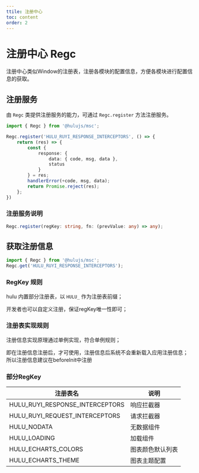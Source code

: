```yaml
---
ttile: 注册中心
toc: content
order: 2
---
```


# 注册中心 Regc

注册中心类似Window的注册表，注册各模块的配置信息，方便各模块进行配置信息的获取。

## 注册服务

由 `Regc` 类提供注册服务的能力，可通过 `Regc.register` 方法注册服务。

```ts
import { Regc } from '@hulujs/msc';

Regc.register('HULU_RUYI_RESPONSE_INTERCEPTORS', () => {
    return (res) => {
        const {
            response: {
                data: { code, msg, data },
                status
            }
        } = res;
        handlerError(+code, msg, data);
        return Promise.reject(res);
    };
})
```

### 注册服务说明

```ts
Regc.register(regKey: string, fn: (prevValue: any) => any);
```

## 获取注册信息

```ts
import { Regc } from '@hulujs/msc';
Regc.get('HULU_RUYI_RESPONSE_INTERCEPTORS');
```

### RegKey 规则

hulu 内置部分注册表，以 `HULU_` 作为注册表前缀；

开发者也可以自定义注册，保证regKey唯一性即可；

### 注册表实现规则

注册信息实现原理通过单例实现，符合单例规则；

即在注册信息注册后，才可使用，注册信息后系统不会重新载入应用注册信息；
所以注册信息建议在beforeInit中注册

### 部分RegKey

| 注册表名 | 说明 |
| --- | --- |
| HULU_RUYI_RESPONSE_INTERCEPTORS | 响应拦截器 |
| HULU_RUYI_REQUEST_INTERCEPTORS | 请求拦截器 |
| HULU_NODATA | 无数据组件 |
| HULU_LOADING | 加载组件 |
| HULU_ECHARTS_COLORS | 图表颜色默认列表 |
| HULU_ECHARTS_THEME | 图表主题配置 |
